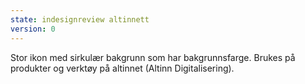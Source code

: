 ```yaml
---
state: indesignreview altinnett
version: 0
---
```


Stor ikon med sirkulær bakgrunn som har bakgrunnsfarge.  Brukes på produkter og verktøy på altinnet (Altinn Digitalisering).
